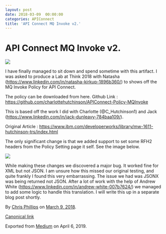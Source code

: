 ```yaml
---
layout: post
date: 2018-03-09  00:00:00
categories: APIConnect
title: 'API Connect MQ Invoke v2.'
---
```

# API Connect MQ Invoke v2. 



![](https://cdn-images-1.medium.com/max/2560/1*7Gh8_izqdIsi5knXr7p1Vw.png)



I have finally managed to sit down and spend sometime with this
artifact. I was asked to produce a Lab at Think 2018 with Natasha
(<https://www.linkedin.com/in/natasha-kirkup-1896b360/>) to shows off
the MQ Invoke Policy for API Connect.

The policy can be downloaded from here. Github Link :
<https://github.com/charlottehutchinson/APIConnect-Policy-MQInvoke>

This is based off the work I did with Charlotte (\@C\_Hutchinson1) and
Jack (<https://www.linkedin.com/in/jack-dunleavy-784baa109/>).

Original Article :
<https://www.ibm.com/developerworks/library/mw-1611-hutchinson-trs/index.html>

The only significant change is that we added support to set some RFH2
headers from the Policy Setting page it self. See the image below.

![](https://cdn-images-1.medium.com/max/600/1*OPa8j3tl5LyiLnJSjNEw5w.png)

While making these changes we discovered a major bug. It worked fine for
XML but not JSON. I am unsure how this missed our original testing, and
quite frankly I found this very embarrassing. The issue we had was JSONX
was being returned not JSON. After a lot of work with the help of Andrew
White (<https://www.linkedin.com/in/andrew-white-007b7624/>) we managed
to add some logic to handle this translation. I will write this up in a
separate blog post shortly.





By [Chris Phillips](https://medium.com/@cminion) on
[March 9, 2018](https://medium.com/p/c45104984935).

[Canonical
link](https://medium.com/@cminion/api-connect-mq-invoke-v2-c45104984935)

Exported from [Medium](https://medium.com) on April 6, 2019.
